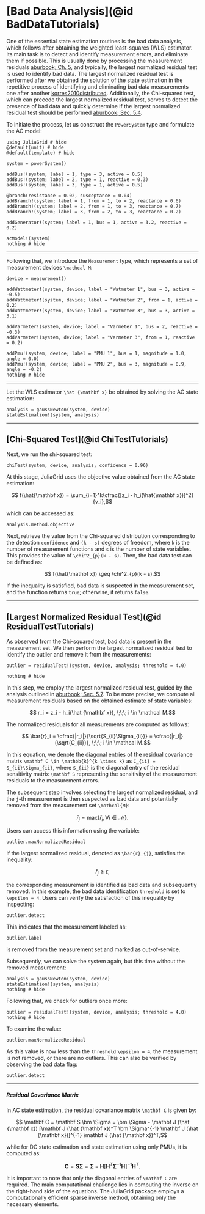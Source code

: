 # [Bad Data Analysis](@id BadDataTutorials)
One of the essential state estimation routines is the bad data analysis, which follows after obtaining the weighted least-squares (WLS) estimator. Its main task is to detect and identify measurement errors, and eliminate them if possible. This is usually done by processing the measurement residuals [aburbook; Ch. 5](@cite), and typically, the largest normalized residual test is used to identify bad data. The largest normalized residual test is performed after we obtained the solution of the state estimation in the repetitive process of identifying and eliminating bad data measurements one after another [korres2010distributed](@cite). Additionally, the Chi-squared test, which can precede the largest normalized residual test, serves to detect the presence of bad data and quickly determine if the largest normalized residual test should be performed [aburbook; Sec. 5.4](@cite).

To initiate the process, let us construct the `PowerSystem` type and formulate the AC model:
```@example BadData
using JuliaGrid # hide
@default(unit) # hide
@default(template) # hide

system = powerSystem()

addBus!(system; label = 1, type = 3, active = 0.5)
addBus!(system; label = 2, type = 1, reactive = 0.3)
addBus!(system; label = 3, type = 1, active = 0.5)

@branch(resistance = 0.02, susceptance = 0.04)
addBranch!(system; label = 1, from = 1, to = 2, reactance = 0.6)
addBranch!(system; label = 2, from = 1, to = 3, reactance = 0.7)
addBranch!(system; label = 3, from = 2, to = 3, reactance = 0.2)

addGenerator!(system; label = 1, bus = 1, active = 3.2, reactive = 0.2)

acModel!(system)
nothing # hide
```

---

Following that, we introduce the `Measurement` type, which represents a set of measurement devices ``\mathcal M``:
```@example BadData
device = measurement()

addWattmeter!(system, device; label = "Watmeter 1", bus = 3, active = -0.5)
addWattmeter!(system, device; label = "Watmeter 2", from = 1, active = 0.2)
addWattmeter!(system, device; label = "Watmeter 3", bus = 3, active = 3.1)

addVarmeter!(system, device; label = "Varmeter 1", bus = 2, reactive = -0.3)
addVarmeter!(system, device; label = "Varmeter 3", from = 1, reactive = 0.2)

addPmu!(system, device; label = "PMU 1", bus = 1, magnitude = 1.0, angle = 0.0)
addPmu!(system, device; label = "PMU 2", bus = 3, magnitude = 0.9, angle = -0.2)
nothing # hide
```

---

Let the WLS estimator ``\hat {\mathbf x}`` be obtained by solving the AC state estimation:
```@example BadData
analysis = gaussNewton(system, device)
stateEstimation!(system, analysis)
```

---

## [Chi-Squared Test](@id ChiTestTutorials)
Next, we run the shi-squared test:
```@repl BadData
chiTest(system, device, analysis; confidence = 0.96)
```

At this stage, JuliaGrid uses the objective value obtained from the AC state estimation:
```math
	f(\hat{\mathbf x}) = \sum_{i=1}^k\cfrac{[z_i - h_i(\hat{\mathbf x})]^2}{v_i},
```
which can be accessed as:
```@repl BadData
analysis.method.objective
```

Next, retrieve the value from the Chi-squared distribution corresponding to the detection `confidence` and ``(k - s)`` degrees of freedom, where ``k`` is the number of measurement functions and ``s`` is the number of state variables. This provides the value of ``\chi^2_{p}(k - s)``. Then, the bad data test can be defined as:
```math
	f(\hat{\mathbf x}) \geq \chi^2_{p}(k - s).
```
If the inequality is satisfied, bad data is suspected in the measurement set, and the function returns `true`; otherwise, it returns `false`.

---

## [Largest Normalized Residual Test](@id ResidualTestTutorials)
As observed from the Chi-squared test, bad data is present in the measurement set. We then perform the largest normalized residual test to identify the outlier and remove it from the measurements:
```@example BadData
outlier = residualTest!(system, device, analysis; threshold = 4.0)

nothing # hide
```

In this step, we employ the largest normalized residual test, guided by the analysis outlined in [aburbook; Sec. 5.7](@cite). To be more precise, we compute all measurement residuals based on the obtained estimate of state variables:
```math
    r_i = z_i - h_i(\hat {\mathbf x}), \;\;\; i \in \mathcal M.
```

The normalized residuals for all measurements are computed as follows:
```math
    \bar{r}_i  = \cfrac{|r_i|}{\sqrt{S_{ii}\Sigma_{ii}}} = \cfrac{|r_i|}{\sqrt{C_{ii}}}, \;\;\; i \in \mathcal M.
```

In this equation, we denote the diagonal entries of the residual covariance matrix ``\mathbf C \in \mathbb{R}^{k \times k}`` as ``C_{ii} = S_{ii}\Sigma_{ii}``, where ``S_{ii}`` is the diagonal entry of the residual sensitivity matrix ``\mathbf S`` representing the sensitivity of the measurement residuals to the measurement errors.

The subsequent step involves selecting the largest normalized residual, and the ``j``-th measurement is then suspected as bad data and potentially removed from the measurement set ``\mathcal{M}``:
```math
    \bar{r}_{j} = \text{max} \{\bar{r}_{i}, \forall i \in \mathcal{M} \}.
```

Users can access this information using the variable:
```@repl BadData
outlier.maxNormalizedResidual
```

If the largest normalized residual, denoted as ``\bar{r}_{j}``, satisfies the inequality:
```math
    \bar{r}_{j} \ge \epsilon,
```
the corresponding measurement is identified as bad data and subsequently removed. In this example, the bad data identification `threshold` is set to ``\epsilon = 4``. Users can verify the satisfaction of this inequality by inspecting:
```@repl BadData
outlier.detect
```

This indicates that the measurement labeled as:
```@repl BadData
outlier.label
```
is removed from the measurement set and marked as out-of-service.

Subsequently, we can solve the system again, but this time without the removed measurement:
```@example BadData
analysis = gaussNewton(system, device)
stateEstimation!(system, analysis)
nothing # hide
```

Following that, we check for outliers once more:
```@example BadData
outlier = residualTest!(system, device, analysis; threshold = 4.0)
nothing # hide
```

To examine the value:
```@repl BadData
outlier.maxNormalizedResidual
```

As this value is now less than the `threshold` ``\epsilon = 4``, the measurement is not removed, or there are no outliers. This can also be verified by observing the bad data flag:
```@repl BadData
outlier.detect
```

---

##### Residual Covariance Matrix
In AC state estimation, the residual covariance matrix ``\mathbf C`` is given by:
```math
    \mathbf C = \mathbf S \bm \Sigma = \bm \Sigma - \mathbf J (\hat {\mathbf x}) [\mathbf J (\hat {\mathbf x})^T \bm \Sigma^{-1} \mathbf J (\hat {\mathbf x})]^{-1} \mathbf J (\hat {\mathbf x})^T,
```
while for DC state estimation and state estimation using only PMUs, it is computed as:
```math
    \mathbf C = \mathbf S \bm \Sigma = \bm \Sigma - \mathbf H [\mathbf H^T \bm \Sigma^{-1} \mathbf H]^{-1} \mathbf H^T.
```

It is important to note that only the diagonal entries of ``\mathbf C`` are required. The main computational challenge lies in computing the inverse on the right-hand side of the equations. The JuliaGrid package employs a computationally efficient sparse inverse method, obtaining only the necessary elements.